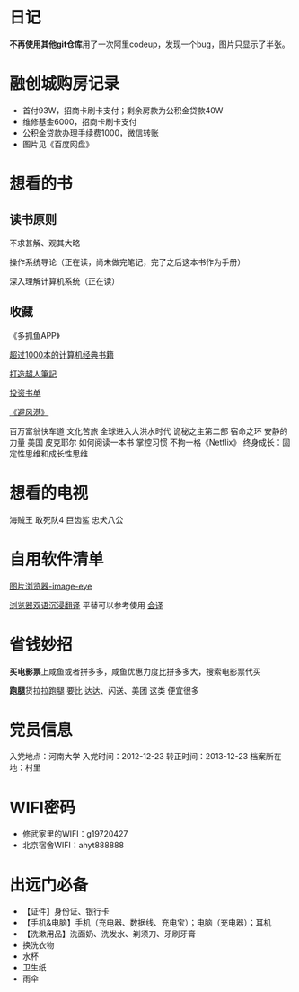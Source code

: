 # 日记

**不再使用其他git仓库**用了一次阿里codeup，发现一个bug，图片只显示了半张。

# 融创城购房记录

- 首付93W，招商卡刷卡支付；剩余房款为公积金贷款40W
- 维修基金6000，招商卡刷卡支付
- 公积金贷款办理手续费1000，微信转账
- 图片见《百度网盘》

# 想看的书

## 读书原则

不求甚解、观其大略

操作系统导论（正在读，尚未做完笔记，完了之后这本书作为手册）

深入理解计算机系统（正在读）

## 收藏

《多抓鱼APP》

[超过1000本的计算机经典书籍](https://github.com/forthespada/CS-Books)

[打造超人筆記](https://github.com/xdite/note-hack)

[投资书单](https://m.okjike.com/originalPosts/649287bd3a29529a3bbd19af?s=eyJ1IjoiNjQ5NjAxNzE0YmQ2NjJlODZhODgyZjgyIiwiZCI6MX0%3D)

[《避风港》](https://m.okjike.com/originalPosts/64f833e31589e4a51a9ac756?s=eyJ1IjoiNjQ5NjAxNzE0YmQ2NjJlODZhODgyZjgyIiwiZCI6MX0%3D)

百万富翁快车道 
文化苦旅
全球进入大洪水时代
诡秘之主第二部
宿命之环
安静的力量
美国
皮克耶尔
如何阅读一本书
掌控习惯
不拘一格《Netflix》
终身成长：固定性思维和成长性思维

# 想看的电视

海贼王
敢死队4
巨齿鲨
忠犬八公

# 自用软件清单

[图片浏览器-image-eye](https://www.appinn.com/image-eye/)

[浏览器双语沉浸翻译](https://immersivetranslate.com/)
平替可以参考使用 [会译](https://huiyiai.net/)

# 省钱妙招

**买电影票**上咸鱼或者拼多多，咸鱼优惠力度比拼多多大，搜索电影票代买

**跑腿**货拉拉跑腿 要比 达达、闪送、美团 这类 便宜很多

# 党员信息

入党地点：河南大学
入党时间：2012-12-23
转正时间：2013-12-23
档案所在地：村里

# WIFI密码

- 修武家里的WIFI：g19720427
- 北京宿舍WIFI：ahyt888888

# 出远门必备

- 【证件】身份证、银行卡
- 【手机&电脑】手机（充电器、数据线、充电宝）；电脑（充电器）；耳机
- 【洗漱用品】洗面奶、洗发水、剃须刀、牙刷牙膏
- 换洗衣物
- 水杯
- 卫生纸
- 雨伞